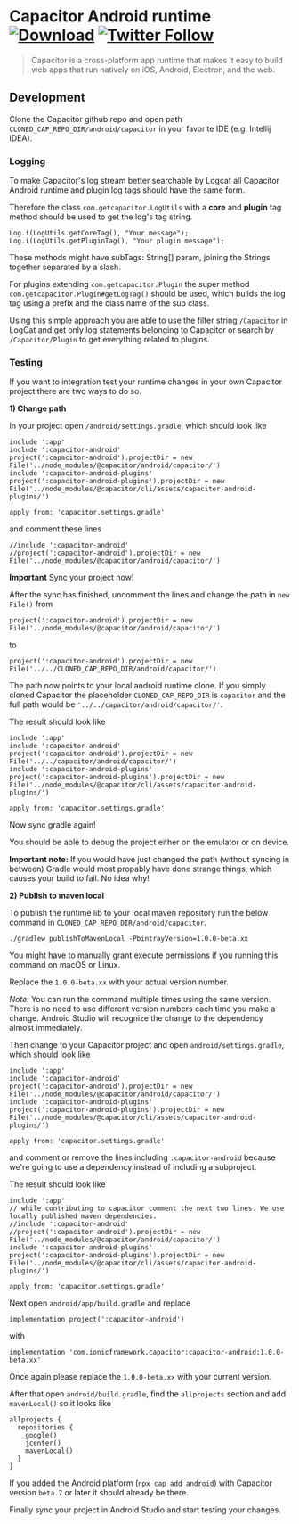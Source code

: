 # Capacitor Android runtime [![Download](https://img.shields.io/bintray/v/ionic-team/capacitor/capacitor-android.svg)](https://bintray.com/ionic-team/capacitor/capacitor-android/_latestVersion) [![Twitter Follow](https://img.shields.io/twitter/follow/getcapacitor.svg?style=social&label=Follow&style=flat-square)](https://twitter.com/getcapacitor)
 
> Capacitor is a cross-platform app runtime that makes it easy to build web apps that run natively on iOS, Android, Electron, and the web.

## Development

Clone the Capacitor github repo and open path `CLONED_CAP_REPO_DIR/android/capacitor` in your favorite IDE (e.g. Intellij IDEA). 

### Logging

To make Capacitor's log stream better searchable by Logcat all Capacitor Android runtime and plugin log tags should have the same form.

Therefore the class `com.getcapacitor.LogUtils` with a **core** and **plugin** tag method should be used to get the log's tag string.

```
Log.i(LogUtils.getCoreTag(), "Your message");
Log.i(LogUtils.getPluginTag(), "Your plugin message");
```

These methods might have subTags: String[] param, joining the Strings together separated by a slash.

For plugins extending `com.getcapacitor.Plugin` the super method `com.getcapacitor.Plugin#getLogTag()` should be used, 
which builds the log tag using a prefix and the class name of the sub class.

Using this simple approach you are able to use the filter string `/Capacitor` in LogCat and get only log statements 
belonging to Capacitor or search by `/Capacitor/Plugin` to get everything related to plugins.

### Testing

If you want to integration test your runtime changes in your own Capacitor project there are two ways to do so.

**1) Change path**

In your project open `/android/settings.gradle`, which should look like

```
include ':app'
include ':capacitor-android'
project(':capacitor-android').projectDir = new File('../node_modules/@capacitor/android/capacitor/')
include ':capacitor-android-plugins'
project(':capacitor-android-plugins').projectDir = new File('../node_modules/@capacitor/cli/assets/capacitor-android-plugins/')

apply from: 'capacitor.settings.gradle'
```
and comment these lines
```
//include ':capacitor-android'
//project(':capacitor-android').projectDir = new File('../node_modules/@capacitor/android/capacitor/')
```
**Important** Sync your project now!

After the sync has finished, uncomment the lines and change the path in `new File()` from
```
project(':capacitor-android').projectDir = new File('../node_modules/@capacitor/android/capacitor/')
```
to
```
project(':capacitor-android').projectDir = new File('../../CLONED_CAP_REPO_DIR/android/capacitor/')
```

The path now points to your local android runtime clone. If you simply cloned Capacitor the placeholder `CLONED_CAP_REPO_DIR` is `capacitor` 
and the full path would be `'../../capacitor/android/capacitor/'`.

The result should look like
```
include ':app'
include ':capacitor-android'
project(':capacitor-android').projectDir = new File('../../capacitor/android/capacitor/')
include ':capacitor-android-plugins'
project(':capacitor-android-plugins').projectDir = new File('../node_modules/@capacitor/cli/assets/capacitor-android-plugins/')

apply from: 'capacitor.settings.gradle'
```

Now sync gradle again! 

You should be able to debug the project either on the emulator or on device.

**Important note:** If you would have just changed the path (without syncing in between) Gradle would most propably have 
done strange things, which causes your build to fail. No idea why!

**2) Publish to maven local**

To publish the runtime lib to your local maven repository run the below command in `CLONED_CAP_REPO_DIR/android/capacitor`.
```
./gradlew publishToMavenLocal -PbintrayVersion=1.0.0-beta.xx
```
You might have to manually grant execute permissions if you running this command on macOS or Linux.

Replace the `1.0.0-beta.xx` with your actual version number. 

*Note:* You can run the command multiple times using the same version. There is no need to use different version numbers 
each time you make a change. Android Studio will recognize the change to the dependency almost immediately.


Then change to your Capacitor project and open `android/settings.gradle`, which should look like
```
include ':app'
include ':capacitor-android'
project(':capacitor-android').projectDir = new File('../node_modules/@capacitor/android/capacitor/')
include ':capacitor-android-plugins'
project(':capacitor-android-plugins').projectDir = new File('../node_modules/@capacitor/cli/assets/capacitor-android-plugins/')

apply from: 'capacitor.settings.gradle'
```
and comment or remove the lines including `:capacitor-android` because we're going to use a dependency instead of including a subproject.

The result should look like
```
include ':app'
// while contributing to capacitor comment the next two lines. We use locally published maven dependencies.
//include ':capacitor-android'
//project(':capacitor-android').projectDir = new File('../node_modules/@capacitor/android/capacitor/')
include ':capacitor-android-plugins'
project(':capacitor-android-plugins').projectDir = new File('../node_modules/@capacitor/cli/assets/capacitor-android-plugins/')

apply from: 'capacitor.settings.gradle'
```

Next open `android/app/build.gradle` and replace
```
implementation project(':capacitor-android')
``` 
with
```
implementation 'com.ionicframework.capacitor:capacitor-android:1.0.0-beta.xx'
```

Once again please replace the `1.0.0-beta.xx` with your current version.

After that open `android/build.gradle`, find the `allprojects` section and add `mavenLocal()` so it looks like
```
allprojects {
  repositories {
    google()
    jcenter()
    mavenLocal()
  }
}
```

If you added the Android platform (`npx cap add android`) with Capacitor version `beta.7` or later it should already be there.

Finally sync your project in Android Studio and start testing your changes.

